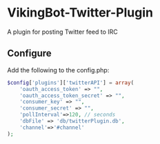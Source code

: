 # VikingBot-Twitter-Plugin

A plugin for posting Twitter feed to IRC

## Configure

Add the following to the config.php:

```php
$config['plugins']['twitterAPI'] = array(
    'oauth_access_token' => "",
    'oauth_access_token_secret' => "",
    'consumer_key' => "",
    'consumer_secret' => "",
    'pollInterval'=>120, // seconds
    'dbFile' => 'db/twitterPlugin.db',
    'channel'=>'#channel'
);
```